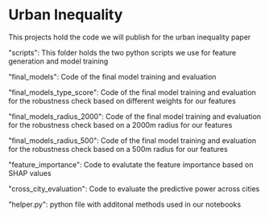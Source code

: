 # Urban Inequality

This projects hold the code we will publish for the urban inequality paper

"scripts": This folder holds the two python scripts we use for feature generation and model training

"final_models": Code of the final model training and evaluation

"final_models_type_score": Code of the final model training and evaluation for the robustness check based on different weights for our features

"final_models_radius_2000": Code of the final model training and evaluation for the robustness check based on a 2000m radius for our features

"final_models_radius_500": Code of the final model training and evaluation for the robustness check based on a 500m radius for our features

"feature_importance": Code to evalutate the feature importance based on SHAP values

"cross_city_evaluation": Code to evaluate the predictive power across cities

"helper.py": python file with additonal methods used in our notebooks


